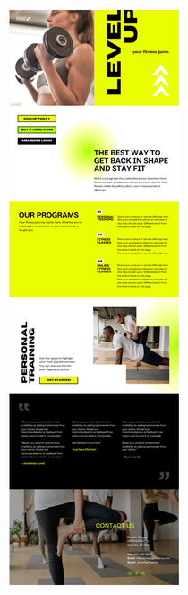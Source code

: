 ![template](https://raw.githubusercontent.com/ShriIraCatalog/resources-two/refs/heads/master/2025/04/20/20250420040030.png)
